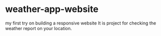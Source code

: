 # weather-app-website
my first try on building a responsive website
It is project for checking the weather report on your location.
